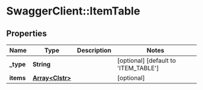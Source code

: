 # SwaggerClient::ItemTable

## Properties
Name | Type | Description | Notes
------------ | ------------- | ------------- | -------------
**_type** | **String** |  | [optional] [default to &#x27;ITEM_TABLE&#x27;]
**items** | [**Array&lt;Clstr&gt;**](Clstr.md) |  | [optional] 

